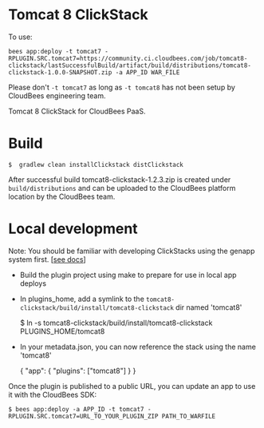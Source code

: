 # Tomcat 8 ClickStack

To use: 

    bees app:deploy -t tomcat7 -RPLUGIN.SRC.tomcat7=https://community.ci.cloudbees.com/job/tomcat8-clickstack/lastSuccessfulBuild/artifact/build/distributions/tomcat8-clickstack-1.0.0-SNAPSHOT.zip -a APP_ID WAR_FILE

Please don't `-t tomcat7` as long as `-t tomcat8` has not been setup by CloudBees engineering team.

Tomcat 8 ClickStack for CloudBees PaaS.


# Build 

    $  gradlew clean installClickstack distClickstack

After successful build tomcat8-clickstack-1.2.3.zip is created under `build/distributions` and can be uploaded to the CloudBees platform location by the CloudBees team.

# Local development

Note: You should be familiar with developing ClickStacks using the genapp system first. \[[see docs](http://genapp-docs.cloudbees.com/quickstart.html)\]

* Build the plugin project using make to prepare for use in local app deploys
* In plugins\_home, add a symlink to the `tomcat8-clickstack/build/install/tomcat8-clickstack` dir named 'tomcat8'

  $ ln -s tomcat8-clickstack/build/install/tomcat8-clickstack PLUGINS\_HOME/tomcat8

* In your metadata.json, you can now reference the stack using the name 'tomcat8'

    { "app": {  "plugins": ["tomcat8"] } }


Once the plugin is published to a public URL, you can update an app to use it with the CloudBees SDK:

    $ bees app:deploy -a APP_ID -t tomcat7 -RPLUGIN.SRC.tomcat7=URL_TO_YOUR_PLUGIN_ZIP PATH_TO_WARFILE
